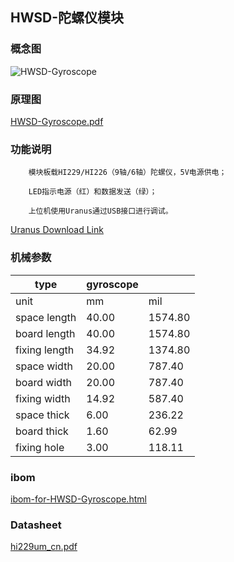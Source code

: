 ## HWSD-陀螺仪模块

### 概念图

![HWSD-Gyroscope](HWSD-Gyroscope.PNG)

### 原理图

 [HWSD-Gyroscope.pdf](HWSD-Gyroscope.pdf) 

### 功能说明

		模块板载HI229/HI226（9轴/6轴）陀螺仪，5V电源供电；
		
		LED指示电源（红）和数据发送（绿）；
		
		上位机使用Uranus通过USB接口进行调试。

[Uranus Download Link](https://github.com/hipnuc/products/tree/master/windows_pc_tools)

### 机械参数

| type          | gyroscope |         |
| ------------- | --------- | ------- |
| unit          | mm        | mil     |
| space length  | 40.00     | 1574.80 |
| board length  | 40.00     | 1574.80 |
| fixing length | 34.92     | 1374.80 |
| space width   | 20.00     | 787.40  |
| board width   | 20.00     | 787.40  |
| fixing width  | 14.92     | 587.40  |
| space thick   | 6.00      | 236.22  |
| board thick   | 1.60      | 62.99   |
| fixing hole   | 3.00      | 118.11  |

### ibom

 [ibom-for-HWSD-Gyroscope.html](ibom-for-HWSD-Gyroscope.html) 

### Datasheet

 [hi229um_cn.pdf](hi229um_cn.pdf) 
